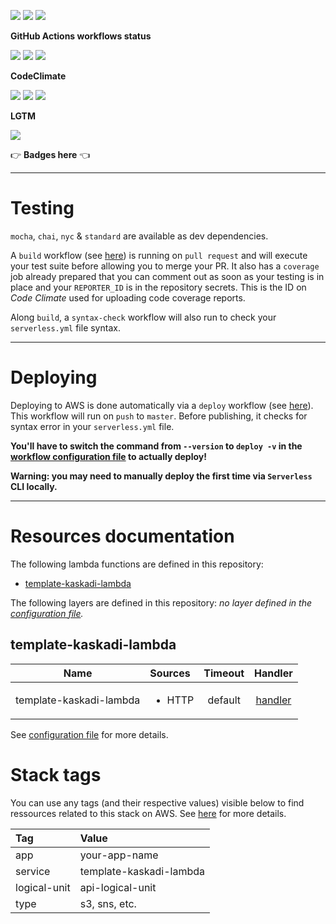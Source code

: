 ![](https://img.shields.io/github/package-json/v/kaskadi/template-kaskadi-lambda)
![](https://img.shields.io/badge/code--style-standard-blue)
![](https://img.shields.io/github/license/kaskadi/template-kaskadi-lambda?color=blue)

**GitHub Actions workflows status**

[![](https://img.shields.io/github/workflow/status/kaskadi/template-kaskadi-lambda/deploy?label=deployed&logo=Amazon%20AWS)](https://github.com/kaskadi/template-kaskadi-lambda/actions?query=workflow%3Adeploy)
[![](https://img.shields.io/github/workflow/status/kaskadi/template-kaskadi-lambda/build?label=build&logo=mocha)](https://github.com/kaskadi/template-kaskadi-lambda/actions?query=workflow%3Abuild)
[![](https://img.shields.io/github/workflow/status/kaskadi/template-kaskadi-lambda/syntax-check?label=syntax-check&logo=serverless)](https://github.com/kaskadi/template-kaskadi-lambda/actions?query=workflow%3Asyntax-check)

**CodeClimate**

[![](https://img.shields.io/codeclimate/maintainability/kaskadi/template-kaskadi-lambda?label=maintainability&logo=Code%20Climate)](https://codeclimate.com/github/kaskadi/template-kaskadi-lambda)
[![](https://img.shields.io/codeclimate/tech-debt/kaskadi/template-kaskadi-lambda?label=technical%20debt&logo=Code%20Climate)](https://codeclimate.com/github/kaskadi/template-kaskadi-lambda)
[![](https://img.shields.io/codeclimate/coverage/kaskadi/template-kaskadi-lambda?label=test%20coverage&logo=Code%20Climate)](https://codeclimate.com/github/kaskadi/template-kaskadi-lambda)

**LGTM**

[![](https://img.shields.io/lgtm/grade/javascript/github/kaskadi/template-kaskadi-lambda?label=code%20quality&logo=LGTM)](https://lgtm.com/projects/g/kaskadi/template-kaskadi-lambda/?mode=list&logo=LGTM)

:point_right: **Badges here** :point_left:

****

# Testing

`mocha`, `chai`, `nyc` & `standard` are available as dev dependencies.

A `build` workflow (see [here](./.github/workflows/build.yml)) is running on `pull request` and will execute your test suite before allowing you to merge your PR. It also has a `coverage` job already prepared that you can comment out as soon as your testing is in place and your `REPORTER_ID` is in the repository secrets. This is the ID on _Code Climate_ used for uploading code coverage reports.

Along `build`, a `syntax-check` workflow will also run to check your `serverless.yml` file syntax.

****

# Deploying

Deploying to AWS is done automatically via a `deploy` workflow (see [here](./.github/workflows/deploy.yml)). This workflow will run on `push` to `master`. Before publishing, it checks for syntax error in your `serverless.yml` file.

**You'll have to switch the command from `--version` to `deploy -v` in the [workflow configuration file](./.github/workflows/deploy.yml) to actually deploy!**

**Warning: you may need to manually deploy the first time via `Serverless` CLI locally.**

****

# Resources documentation

The following lambda functions are defined in this repository:
- [template-kaskadi-lambda](#template-kaskadi-lambda)

The following layers are defined in this repository:
_no layer defined in the [configuration file](./serverless.yml)._

## template-kaskadi-lambda <a name="template-kaskadi-lambda"></a>

|           Name          | Sources                | Timeout |                 Handler                 |
| :---------------------: | :--------------------- | :-----: | :-------------------------------------: |
| template-kaskadi-lambda | <ul><li>HTTP</li></ul> | default | [handler](./template-kaskadi-lambda.js) |

See [configuration file](./serverless.yml) for more details.

# Stack tags

You can use any tags (and their respective values) visible below to find ressources related to this stack on AWS. See [here](https://docs.amazonaws.cn/en_us/AWSCloudFormation/latest/UserGuide/aws-properties-resource-tags.html) for more details.

| Tag          | Value                   |
| :----------- | :---------------------- |
| app          | your-app-name           |
| service      | template-kaskadi-lambda |
| logical-unit | api-logical-unit        |
| type         | s3, sns, etc.           |